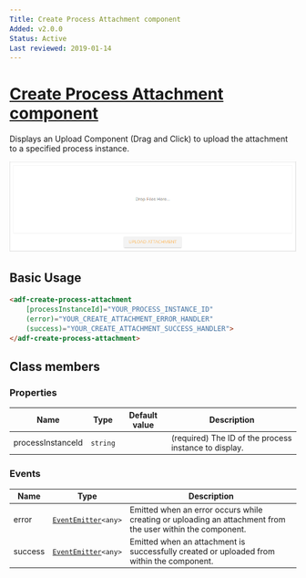 ```yaml
---
Title: Create Process Attachment component
Added: v2.0.0
Status: Active
Last reviewed: 2019-01-14
---
```


# [Create Process Attachment component](../../../lib/process-services/src/lib/attachment/create-process-attachment.component.ts "Defined in create-process-attachment.component.ts")

Displays an Upload Component (Drag and Click) to upload the attachment to a specified process instance.

![process-create-attachment](../../docassets/images/process-create-attachment.png)

## Basic Usage

```html
<adf-create-process-attachment 
    [processInstanceId]="YOUR_PROCESS_INSTANCE_ID"
    (error)="YOUR_CREATE_ATTACHMENT_ERROR_HANDLER"
    (success)="YOUR_CREATE_ATTACHMENT_SUCCESS_HANDLER">
</adf-create-process-attachment>
```

## Class members

### Properties

| Name | Type | Default value | Description |
| --- | --- | --- | --- |
| processInstanceId | `string` |  | (required) The ID of the process instance to display. |

### Events

| Name | Type | Description |
| --- | --- | --- |
| error | [`EventEmitter`](https://angular.io/api/core/EventEmitter)`<any>` | Emitted when an error occurs while creating or uploading an attachment from the user within the component. |
| success | [`EventEmitter`](https://angular.io/api/core/EventEmitter)`<any>` | Emitted when an attachment is successfully created or uploaded from within the component. |
